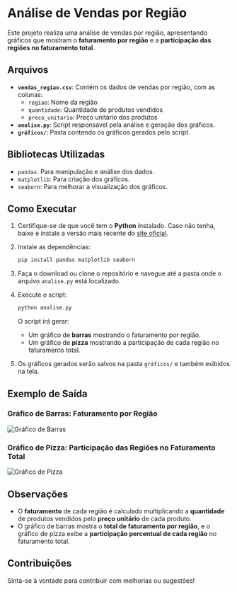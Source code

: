 
# Análise de Vendas por Região

Este projeto realiza uma análise de vendas por região, apresentando gráficos que mostram o **faturamento por região** e a **participação das regiões no faturamento total**.

## Arquivos

- **`vendas_regiao.csv`**: Contém os dados de vendas por região, com as colunas:
  - `regiao`: Nome da região
  - `quantidade`: Quantidade de produtos vendidos
  - `preco_unitario`: Preço unitário dos produtos
- **`analise.py`**: Script responsável pela análise e geração dos gráficos.
- **`gráficos/`**: Pasta contendo os gráficos gerados pelo script.

## Bibliotecas Utilizadas

- `pandas`: Para manipulação e análise dos dados.
- `matplotlib`: Para criação dos gráficos.
- `seaborn`: Para melhorar a visualização dos gráficos.

## Como Executar

1. Certifique-se de que você tem o **Python** instalado. Caso não tenha, baixe e instale a versão mais recente do [site oficial](https://www.python.org/downloads/).
   
2. Instale as dependências:
   ```bash
   pip install pandas matplotlib seaborn
   ```

3. Faça o download ou clone o repositório e navegue até a pasta onde o arquivo `analise.py` está localizado.

4. Execute o script:
   ```bash
   python analise.py
   ```

   O script irá gerar:
   - Um gráfico de **barras** mostrando o faturamento por região.
   - Um gráfico de **pizza** mostrando a participação de cada região no faturamento total.

5. Os gráficos gerados serão salvos na pasta `gráficos/` e também exibidos na tela.

## Exemplo de Saída

### Gráfico de Barras: Faturamento por Região
![Gráfico de Barras](gráficos/faturamento_regiao.png)

### Gráfico de Pizza: Participação das Regiões no Faturamento Total
![Gráfico de Pizza](gráficos/participacao_regiao.png)

## Observações

- O **faturamento** de cada região é calculado multiplicando a **quantidade** de produtos vendidos pelo **preço unitário** de cada produto.
- O gráfico de barras mostra o **total de faturamento por região**, e o gráfico de pizza exibe a **participação percentual de cada região** no faturamento total.

## Contribuições

Sinta-se à vontade para contribuir com melhorias ou sugestões! 

